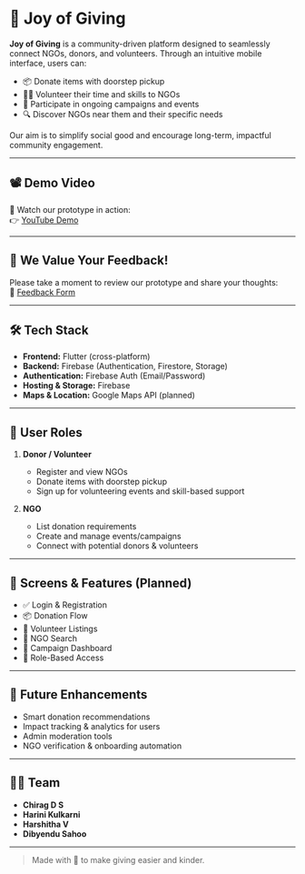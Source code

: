# 🌟 Joy of Giving

**Joy of Giving** is a community-driven platform designed to seamlessly connect NGOs, donors, and volunteers. Through an intuitive mobile interface, users can:

- 📦 Donate items with doorstep pickup  
- 🙋‍♀️ Volunteer their time and skills to NGOs  
- 📢 Participate in ongoing campaigns and events  
- 🔍 Discover NGOs near them and their specific needs  

Our aim is to simplify social good and encourage long-term, impactful community engagement.

---

## 📽️ Demo Video

🎥 Watch our prototype in action:  
👉 [YouTube Demo](https://youtu.be/DZt3Pbljnj4)

---

## 📝 We Value Your Feedback!

Please take a moment to review our prototype and share your thoughts:  
🧠 [Feedback Form](https://forms.gle/Wwf4NHuYMLvjTytQA)

---

## 🛠️ Tech Stack

- **Frontend:** Flutter (cross-platform)
- **Backend:** Firebase (Authentication, Firestore, Storage)
- **Authentication:** Firebase Auth (Email/Password)
- **Hosting & Storage:** Firebase
- **Maps & Location:** Google Maps API (planned)

---

## 👥 User Roles

1. **Donor / Volunteer**
   - Register and view NGOs
   - Donate items with doorstep pickup
   - Sign up for volunteering events and skill-based support

2. **NGO**
   - List donation requirements
   - Create and manage events/campaigns
   - Connect with potential donors & volunteers

---

## 📱 Screens & Features (Planned)

- ✅ Login & Registration
- 📦 Donation Flow
- 🙌 Volunteer Listings
- 📍 NGO Search
- 📢 Campaign Dashboard
- 🔐 Role-Based Access

---

## 🚀 Future Enhancements

- Smart donation recommendations
- Impact tracking & analytics for users
- Admin moderation tools
- NGO verification & onboarding automation

---

## 👨‍💻 Team

- **Chirag D S**
- **Harini Kulkarni**
- **Harshitha V**
- **Dibyendu Sahoo**

---

> Made with 💛 to make giving easier and kinder.
